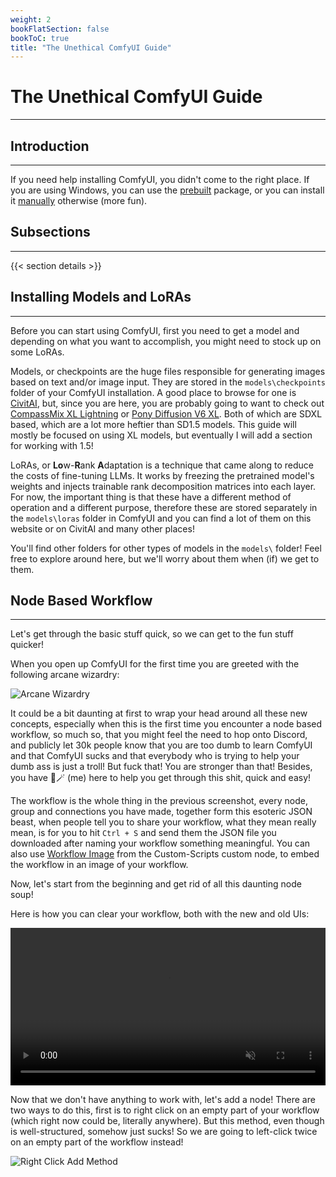 ```yaml
---
weight: 2
bookFlatSection: false
bookToC: true
title: "The Unethical ComfyUI Guide"
---
```


<!--markdownlint-disable MD025 MD033 MD038 -->

# The Unethical ComfyUI Guide

---

## Introduction

---

If you need help installing ComfyUI, you didn't come to the right place. If you are using Windows, you can use the [prebuilt](https://docs.comfy.org/get_started/pre_package) package, or you can install it [manually](https://docs.comfy.org/get_started/manual_install) otherwise (more fun).

## Subsections

---

{{< section details >}}

## Installing Models and LoRAs

---

Before you can start using ComfyUI, first you need to get a model and depending on what you want to accomplish, you might need to stock up on some LoRAs.

Models, or checkpoints are the huge files responsible for generating images based on text and/or image input. They are stored in the `models\checkpoints` folder of your ComfyUI installation. A good place to browse for one is [CivitAI](https://civitai.com/), but, since you are here, you are probably going to want to check out [CompassMix XL Lightning](https://civitai.com/models/498370/compassmix-xl-lightning) or [Pony Diffusion V6 XL](https://civitai.com/models/257749/pony-diffusion-v6-xl). Both of which are SDXL based, which are a lot more heftier than SD1.5 models. This guide will mostly be focused on using XL models, but eventually I will add a section for working with 1.5! <!-- ⚠️ TODO: Add a section for 1.5 x) -->

LoRAs, or **Lo**w-**R**ank **A**daptation is a technique that came along to reduce the costs of fine-tuning LLMs. It works by freezing the pretrained model's weights and injects trainable rank decomposition matrices into each layer. For now, the important thing is that these have a different method of operation and a different purpose, therefore these are stored separately in the `models\loras` folder in ComfyUI and you can find a lot of them on this website or on CivitAI and many other places!

You'll find other folders for other types of models in the `models\` folder! Feel free to explore around here, but we'll worry about them when (if) we get to them.

## Node Based Workflow

---

Let's get through the basic stuff quick, so we can get to the fun stuff quicker!

 When you open up ComfyUI for the first time you are greeted with the following arcane wizardry:

![Arcane Wizardry](/images/comfyui/arcane_wizardry.png)

It could be a bit daunting at first to wrap your head around all these new concepts, especially when this is the first time you encounter a node based workflow, so much so, that you might feel the need to hop onto Discord, and publicly let 30k people know that you are too dumb to learn ComfyUI and that ComfyUI sucks and that everybody who is trying to help your dumb ass is just a troll! But fuck that! You are stronger than that! Besides, you have 🐺🪄 (me) here to help you get through this shit, quick and easy!

The workflow is the whole thing in the previous screenshot, every node, group and connections you have made, together form this esoteric JSON beast, when people tell you to share your workflow, what they mean really mean, is for you to hit `Ctrl + S` and send them the JSON file you downloaded after naming your workflow something meaningful. You can also use [Workflow Image](/docs/yiff_toolkit/comfyui/custom_nodes/ComfyUI-Custom-Scripts/#workflow-image) from the Custom-Scripts custom node, to embed the workflow in an image of your workflow.

Now, let's start from the beginning and get rid of all this daunting node soup!

Here is how you can clear your workflow, both with the new and old UIs:

<div style="text-align: center;">
    <video style="width: 100%;" autoplay loop muted playsinline>
        <source src="https://huggingface.co/k4d3/yiff_toolkit3/resolve/main/static/comfyui/clear_workflow.mp4" type="video/mp4">
        Your browser does not support the video tag.
    </video>
</div>

Now that we don't have anything to work with, let's add a node! There are two ways to do this, first is to right click on an empty part of your workflow (which right now could be, literally anywhere). But this method, even though is well-structured, somehow just sucks! So we are going to left-click twice on an empty part of the workflow instead!

![Right Click Add Method](https://huggingface.co/k4d3/yiff_toolkit3/resolve/main/static/comfyui/right_click_add.png)
